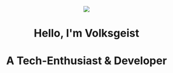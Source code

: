 <p align="center">
  <img src="https://cdn.discordapp.com/attachments/1163083069612380160/1163095905663193108/giphy.gif?ex=653e5479&is=652bdf79&hm=112d7cfd201443c0341767d64dd2dc256d67dc478346b751d101a67a45c0e1b3&">
</p>



<h1 align="center">Hello, I'm Volksgeist</h1>
<h1 align="center">A Tech-Enthusiast & Developer</h1>
